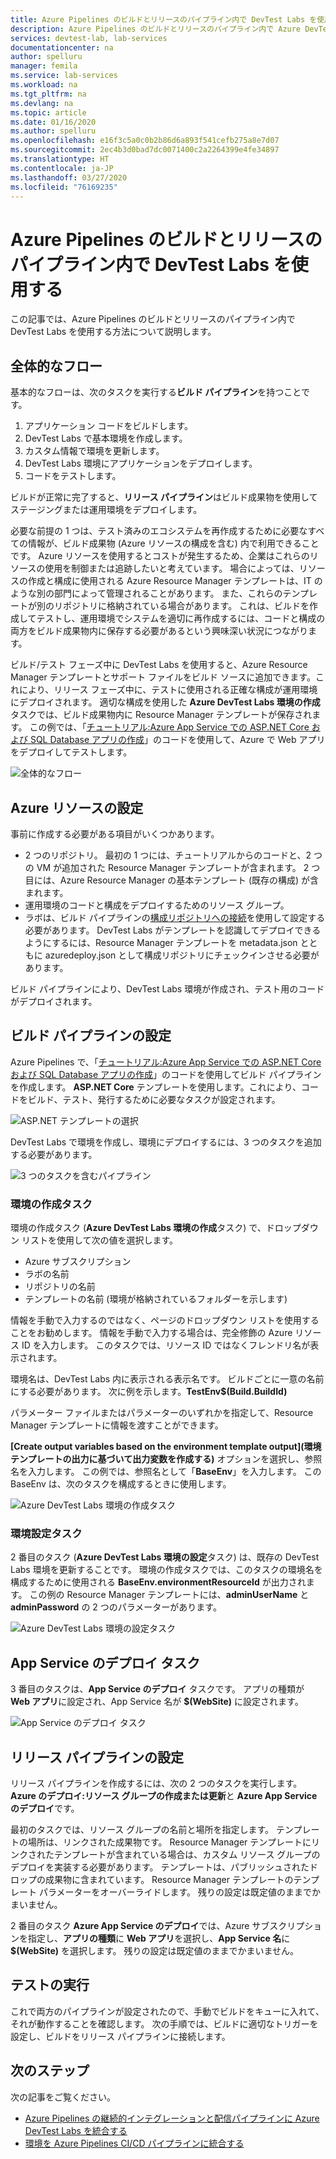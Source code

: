 ```yaml
---
title: Azure Pipelines のビルドとリリースのパイプライン内で DevTest Labs を使用する
description: Azure Pipelines のビルドとリリースのパイプライン内で Azure DevTest Labs を使用する方法について説明します。
services: devtest-lab, lab-services
documentationcenter: na
author: spelluru
manager: femila
ms.service: lab-services
ms.workload: na
ms.tgt_pltfrm: na
ms.devlang: na
ms.topic: article
ms.date: 01/16/2020
ms.author: spelluru
ms.openlocfilehash: e16f3c5a0c0b2b86d6a893f541cefb275a8e7d07
ms.sourcegitcommit: 2ec4b3d0bad7dc0071400c2a2264399e4fe34897
ms.translationtype: HT
ms.contentlocale: ja-JP
ms.lasthandoff: 03/27/2020
ms.locfileid: "76169235"
---
```

# <a name="use-devtest-labs-in-azure-pipelines-build-and-release-pipelines"></a>Azure Pipelines のビルドとリリースのパイプライン内で DevTest Labs を使用する
この記事では、Azure Pipelines のビルドとリリースのパイプライン内で DevTest Labs を使用する方法について説明します。 

## <a name="overall-flow"></a>全体的なフロー
基本的なフローは、次のタスクを実行する**ビルド パイプライン**を持つことです。

1. アプリケーション コードをビルドします。
1. DevTest Labs で基本環境を作成します。
1. カスタム情報で環境を更新します。
1. DevTest Labs 環境にアプリケーションをデプロイします。
1. コードをテストします。 

ビルドが正常に完了すると、**リリース パイプライン**はビルド成果物を使用してステージングまたは運用環境をデプロイします。 

必要な前提の 1 つは、テスト済みのエコシステムを再作成するために必要なすべての情報が、ビルド成果物 (Azure リソースの構成を含む) 内で利用できることです。 Azure リソースを使用するとコストが発生するため、企業はこれらのリソースの使用を制御または追跡したいと考えています。 場合によっては、リソースの作成と構成に使用される Azure Resource Manager テンプレートは、IT のような別の部門によって管理されることがあります。 また、これらのテンプレートが別のリポジトリに格納されている場合があります。 これは、ビルドを作成してテストし、運用環境でシステムを適切に再作成するには、コードと構成の両方をビルド成果物内に保存する必要があるという興味深い状況につながります。 

ビルド/テスト フェーズ中に DevTest Labs を使用すると、Azure Resource Manager テンプレートとサポート ファイルをビルド ソースに追加できます。これにより、リリース フェーズ中に、テストに使用される正確な構成が運用環境にデプロイされます。 適切な構成を使用した **Azure DevTest Labs 環境の作成**タスクでは、ビルド成果物内に Resource Manager テンプレートが保存されます。 この例では、「[チュートリアル:Azure App Service での ASP.NET Core および SQL Database アプリの作成](../app-service/app-service-web-tutorial-dotnetcore-sqldb.md)」のコードを使用して、Azure で Web アプリをデプロイしてテストします。

![全体的なフロー](./media/use-devtest-labs-build-release-pipelines/overall-flow.png)

## <a name="set-up-azure-resources"></a>Azure リソースの設定
事前に作成する必要がある項目がいくつかあります。

- 2 つのリポジトリ。 最初の 1 つには、チュートリアルからのコードと、2 つの VM が追加された Resource Manager テンプレートが含まれます。 2 つ目には、Azure Resource Manager の基本テンプレート (既存の構成) が含まれます。
- 運用環境のコードと構成をデプロイするためのリソース グループ。
- ラボは、ビルド パイプラインの[構成リポジトリへの接続](devtest-lab-create-environment-from-arm.md)を使用して設定する必要があります。 DevTest Labs がテンプレートを認識してデプロイできるようにするには、Resource Manager テンプレートを metadata.json とともに azuredeploy.json として構成リポジトリにチェックインさせる必要があります。

ビルド パイプラインにより、DevTest Labs 環境が作成され、テスト用のコードがデプロイされます。

## <a name="set-up-a-build-pipeline"></a>ビルド パイプラインの設定
Azure Pipelines で、「[チュートリアル:Azure App Service での ASP.NET Core および SQL Database アプリの作成](../app-service/app-service-web-tutorial-dotnetcore-sqldb.md)」のコードを使用してビルド パイプラインを作成します。 **ASP.NET Core** テンプレートを使用します。これにより、コードをビルド、テスト、発行するために必要なタスクが設定されます。

![ASP.NET テンプレートの選択](./media/use-devtest-labs-build-release-pipelines/select-asp-net.png)

DevTest Labs で環境を作成し、環境にデプロイするには、3 つのタスクを追加する必要があります。

![3 つのタスクを含むパイプライン](./media/use-devtest-labs-build-release-pipelines/pipeline-tasks.png)

### <a name="create-environment-task"></a>環境の作成タスク
環境の作成タスク (**Azure DevTest Labs 環境の作成**タスク) で、ドロップダウン リストを使用して次の値を選択します。

- Azure サブスクリプション
- ラボの名前
- リポジトリの名前
- テンプレートの名前 (環境が格納されているフォルダーを示します) 

情報を手動で入力するのではなく、ページのドロップダウン リストを使用することをお勧めします。 情報を手動で入力する場合は、完全修飾の Azure リソース ID を入力します。 このタスクでは、リソース ID ではなくフレンドリ名が表示されます。 

環境名は、DevTest Labs 内に表示される表示名です。 ビルドごとに一意の名前にする必要があります。 次に例を示します。**TestEnv$(Build.BuildId)** 

パラメーター ファイルまたはパラメーターのいずれかを指定して、Resource Manager テンプレートに情報を渡すことができます。 

**[Create output variables based on the environment template output]\(環境テンプレートの出力に基づいて出力変数を作成する\)** オプションを選択し、参照名を入力します。 この例では、参照名として「**BaseEnv**」を入力します。 この BaseEnv は、次のタスクを構成するときに使用します。 

![Azure DevTest Labs 環境の作成タスク](./media/use-devtest-labs-build-release-pipelines/create-environment.png)

### <a name="populate-environment-task"></a>環境設定タスク
2 番目のタスク (**Azure DevTest Labs 環境の設定**タスク) は、既存の DevTest Labs 環境を更新することです。 環境の作成タスクでは、このタスクの環境名を構成するために使用される **BaseEnv.environmentResourceId** が出力されます。 この例の Resource Manager テンプレートには、**adminUserName** と **adminPassword** の 2 つのパラメーターがあります。 

![Azure DevTest Labs 環境の設定タスク](./media/use-devtest-labs-build-release-pipelines/populate-environment.png)

## <a name="app-service-deploy-task"></a>App Service のデプロイ タスク
3 番目のタスクは、**App Service のデプロイ** タスクです。 アプリの種類が **Web アプリ**に設定され、App Service 名が **$(WebSite)** に設定されます。

![App Service のデプロイ タスク](./media/use-devtest-labs-build-release-pipelines/app-service-deploy.png)

## <a name="set-up-release-pipeline"></a>リリース パイプラインの設定
リリース パイプラインを作成するには、次の 2 つのタスクを実行します。**Azure のデプロイ:リソース グループの作成または更新**と **Azure App Service のデプロイ**です。 

最初のタスクでは、リソース グループの名前と場所を指定します。 テンプレートの場所は、リンクされた成果物です。 Resource Manager テンプレートにリンクされたテンプレートが含まれている場合は、カスタム リソース グループのデプロイを実装する必要があります。 テンプレートは、パブリッシュされたドロップの成果物に含まれています。 Resource Manager テンプレートのテンプレート パラメーターをオーバーライドします。 残りの設定は既定値のままでかまいません。 

2 番目のタスク **Azure App Service のデプロイ**では、Azure サブスクリプションを指定し、**アプリの種類**に **Web アプリ**を選択し、**App Service 名**に **$(WebSite)** を選択します。 残りの設定は既定値のままでかまいません。 

## <a name="test-run"></a>テストの実行
これで両方のパイプラインが設定されたので、手動でビルドをキューに入れて、それが動作することを確認します。 次の手順では、ビルドに適切なトリガーを設定し、ビルドをリリース パイプラインに接続します。

## <a name="next-steps"></a>次のステップ
次の記事をご覧ください。

- [Azure Pipelines の継続的インテグレーションと配信パイプラインに Azure DevTest Labs を統合する](devtest-lab-integrate-ci-cd-vsts.md)
- [環境を Azure Pipelines CI/CD パイプラインに統合する](integrate-environments-devops-pipeline.md)
